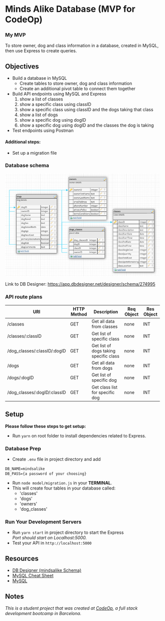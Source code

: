 # Minds Alike Database (MVP for CodeOp)

### My MVP

To store owner, dog and class information in a database, created in MySQL, then use Express to create queries.

## Objectives

- Build a database in MySQL
  - Create tables to store owner, dog and class information
  - Create an additional pivot table to connect them together
- Build API endpoints using MySQL and Express
  1. show a list of classes
  2. show a specific class using classID
  3. show a specific class using classID and the dogs taking that class
  4. show a list of dogs
  5. show a specific dog using dogID
  6. show a specific dog using dogID and the classes the dog is taking
- Test endpoints using Postman

#### Additional steps:

- Set up a migration file

### Database schema

![alt text](mindsalike_schema.png "Minds Alike DB Schema")

Link to DB Designer:
https://app.dbdesigner.net/designer/schema/274995

### API route plans

| URI                          | HTTP Method | Description                            | Req Object | Res Object |
| ---------------------------- | ----------- | -------------------------------------- | ---------- | ---------- |
| /classes                     | GET         | Get all data from classes              | none       | INT        |
| /classes/:classID            | GET         | Get list of specific class             | none       | INT        |
| /dog_classes/:classID/:dogID | GET         | Get list of dogs taking specific class | none       | INT        |
| /dogs                        | GET         | Get all data from dogs                 | none       | INT        |
| /dogs/:dogID                 | GET         | Get list of specific dog               | none       | INT        |
| /dog_classes/:dogID/:classID | GET         | Get class list for specific dog        | none       | INT        |

## Setup

**Please follow these steps to get setup:**

- Run `yarn` on root folder to install dependencies related to Express.

### Database Prep

- Create `.env` file in project directory and add

```
DB_NAME=mindsalike
DB_PASS={a password of your choosing}
```

- Run `node model/migration.js` in your **TERMINAL**.
- This will create four tables in your database called:
  - 'classes'
  - 'dogs'
  - 'owners'
  - 'dog_classes'

### Run Your Development Servers

- Run `yarn start` in project directory to start the Express <br>
  _Port should start on Localhost:5000._
- Test your API in `http://localhost:5000`

## Resources

- [DB Designer (mindsalike Schema)](https://app.dbdesigner.net/designer/schema/274995)
- [MySQL Cheat Sheet](http://www.mysqltutorial.org/mysql-cheat-sheet.aspx)
- [MySQL](https://dev.mysql.com/doc/refman/8.0/en/database-use.html)

## Notes

_This is a student project that was created at [CodeOp](http://CodeOp.tech), a full stack development bootcamp in Barcelona._
